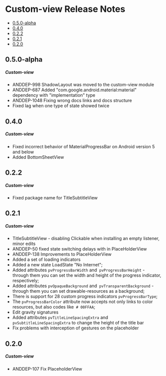 # Custom-view Release Notes

- [0.5.0-alpha](#050-alpha)
- [0.4.0](#040)
- [0.2.2](#022)
- [0.2.1](#021)
- [0.2.0](#020)

## 0.5.0-alpha
##### Custom-view
* ANDDEP-998 ShadowLayout was moved to the custom-view module
* ANDDEP-687 Added "com.google.android.material:material" dependency with "implementation" type
* ANDDEP-1048 Fixing wrong docs links and docs structure
* Fixed lag when one type of state showed twice
## 0.4.0
##### Custom-view
* Fixed incorrect behavior of MaterialProgressBar on Android version 5 and below
* Added BottomSheetView
## 0.2.2
##### Custom-view
* Fixed package name for TitleSubtitleView
## 0.2.1
##### Custom-view
* TitleSubtitleView - disabling Clickable when installing an empty listener, minor edits
* ANDDEP-50 fixed state switching delays with in PlaceHolderView
* ANDDEP-138 Improvements to PlaceHolderView
* Added a set of loading indicators
* Added a new state LoadState "No Internet";
* Added attributes `pvProgressBarWidth` and` pvProgressBarHeight` - through them you can set the width and height of the progress indicator, respectively;
* Added attributes `pvOpaqueBackground` and` pvTransparentBackground` - through them you can set drawable-resources as a background;
* There is support for 28 custom progress indicators `pvProgressBarType`;
* The `pvProgressBarColor` attribute now accepts not only links to color resources, but also codes like` # 00FFAA`;
* Edit gravity signatures
* Added attributes `pvTitleLineSpacingExtra` and` pvSubtitleLineSpacingExtra` to change the height of the title bar
* Fix problems with interception of gestures on the placeholder
## 0.2.0
##### Custom-view
* ANDDEP-107 Fix PlaceholderView